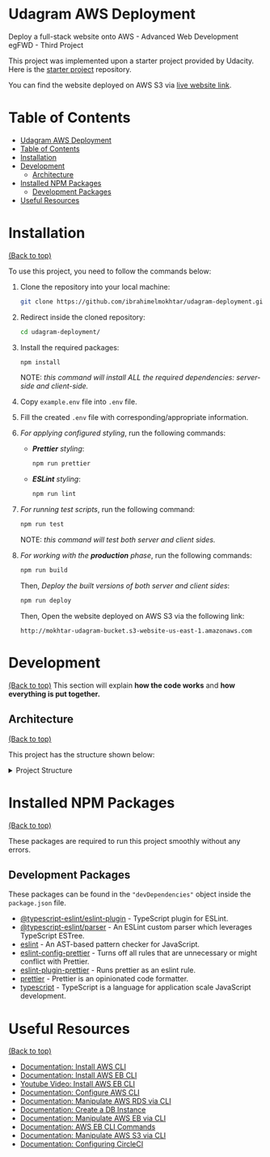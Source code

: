 <!-- Project title -->
# Udagram AWS Deployment

<!-- Describe your project in brief -->
Deploy a full-stack website onto AWS - Advanced Web Development egFWD - Third Project

This project was implemented upon a starter project provided by Udacity. Here is the [starter project](https://github.com/udacity/nd0067-c4-deployment-process-project-starter) repository.

You can find the website deployed on AWS S3 via [live website link](http://mokhtar-udagram-bucket.s3-website-us-east-1.amazonaws.com).

# Table of Contents

- [Udagram AWS Deployment](#udagram-aws-deployment)
- [Table of Contents](#table-of-contents)
- [Installation](#installation)
- [Development](#development)
  - [Architecture](#architecture)
- [Installed NPM Packages](#installed-npm-packages)
  - [Development Packages](#development-packages)
- [Useful Resources](#useful-resources)

# Installation

[(Back to top)](#table-of-contents)

To use this project, you need to follow the commands below:

1. Clone the repository into your local machine:

   ```bash
   git clone https://github.com/ibrahimelmokhtar/udagram-deployment.git
   ```

2. Redirect inside the cloned repository:

    ```bash
    cd udagram-deployment/
    ```

3. Install the required packages:

   ```bash
   npm install
   ```

   NOTE: *this command will install ALL the required dependencies: server-side and client-side.*

4. Copy `example.env` file into `.env` file.

5. Fill the created `.env` file with corresponding/appropriate information.

6. *For applying configured styling*, run the following commands:
   - ***Prettier** styling*:

        ```bash
        npm run prettier
        ```

   - ***ESLint** styling*:

        ```bash
        npm run lint
        ```

7. *For running test scripts*, run the following command:

   ```bash
   npm run test
   ```

   NOTE: *this command will test both server and client sides.*

8. *For working with the **production** phase*, run the following commands:

   ```bash
   npm run build
   ```

    Then, *Deploy the built versions of both server and client sides*:

    ```bash
    npm run deploy
    ```

    Then, Open the website deployed on AWS S3 via the following link:

    ```http
    http://mokhtar-udagram-bucket.s3-website-us-east-1.amazonaws.com
    ```

# Development

[(Back to top)](#table-of-contents)
This section will explain **how the code works** and **how everything is put together.**

## Architecture

[(Back to top)](#table-of-contents)

This project has the structure shown below:

<details>
    <summary>Project Structure</summary>

```markdown
├─── circleci/
    └─── config.yml
├─── .runbooks/
   ├─── eb-check-health.md
   ├─── eb-create-application.md
   ├─── eb-deploy-environment.md
   ├─── eb-terminate-environment.md
   ├─── rds-create-instance.md
   ├─── rds-delete-instance.md
   ├─── rds-start-instance.md
   ├─── rds-stop-instance.md
   ├─── README.md
   ├─── s3-create-bucket.md
   ├─── s3-delete-bucket.md
   └─── s3-upload-bucket.md
├─── reviews/
   ├─── AWS EB/
      ├─── aws-eb-1.PNG
      └─── aws-eb-2.PNG
   ├─── AWS RDS/
      ├─── aws-rds-1.PNG
      └─── aws-rds-2.PNG
   ├─── AWS S3/
      ├─── aws-s3-1.PNG
      └─── aws-s3-2.PNG
   ├─── CircleCI Build/
      ├─── circleci-00-workflow.PNG
      ├─── circleci-10-install-client.PNG
      ├─── circleci-11-build-client.PNG
      ├─── circleci-12-deploy-client.PNG
      ├─── circleci-20-install-server.PNG
      ├─── circleci-21-build-server.PNG
      └─── circleci-22-deploy-server.PNG
   └─── CircleCI Environment/
      ├─── circleci-env-1.PNG
      └─── circleci-env-2.PNG
├─── scripts/
   ├─── eb-create.sh
   ├─── eb-deploy.sh
   ├─── eb-health.sh
   ├─── eb-terminate.sh
   ├─── rds-create.sh
   ├─── rds-delete.sh
   ├─── rds-start.sh
   ├─── rds-stop.sh
   ├─── s3-create.sh
   ├─── s3-delete.sh
   └─── s3-upload.sh
├─── udagram-api/
├─── udagram-frontend/
├─── .env
├─── .eslintignore
├─── .eslintrc
├─── .gitignore
├─── .prettierrc
├─── example.env
├─── package.json
└─── README.md
```

</details>

# Installed NPM Packages

[(Back to top)](#table-of-contents)

These packages are required to run this project smoothly without any errors.

## Development Packages

These packages can be found in the `"devDependencies"` object inside the `package.json` file.

- [@typescript-eslint/eslint-plugin](https://www.npmjs.com/package/@typescript-eslint/eslint-plugin) - TypeScript plugin for ESLint.
- [@typescript-eslint/parser](https://www.npmjs.com/package/@typescript-eslint/parser) - An ESLint custom parser which leverages TypeScript ESTree.
- [eslint](https://www.npmjs.com/package/eslint) - An AST-based pattern checker for JavaScript.
- [eslint-config-prettier](https://www.npmjs.com/package/eslint-config-prettier) - Turns off all rules that are unnecessary or might conflict with Prettier.
- [eslint-plugin-prettier](https://www.npmjs.com/package/eslint-plugin-prettier) - Runs prettier as an eslint rule.
- [prettier](https://www.npmjs.com/package/prettier) - Prettier is an opinionated code formatter.
- [typescript](https://www.npmjs.com/package/typescript) - TypeScript is a language for application scale JavaScript development.

# Useful Resources

[(Back to top)](#table-of-contents)

- [Documentation: Install AWS CLI](https://docs.aws.amazon.com/cli/latest/userguide/getting-started-install.html)
- [Documentation: Install AWS EB CLI](https://github.com/aws/aws-elastic-beanstalk-cli-setup#eb-cli-installer)
- [Youtube Video: Install AWS EB CLI](https://www.youtube.com/watch?v=J9na_nTJYM8)
- [Documentation: Configure AWS CLI](https://docs.aws.amazon.com/cli/latest/userguide/cli-configure-quickstart.html)
- [Documentation: Manipulate AWS RDS via CLI](https://docs.aws.amazon.com/cli/latest/reference/rds/)
- [Documentation: Create a DB Instance](https://docs.aws.amazon.com/AmazonRDS/latest/UserGuide/USER_CreateDBInstance.html)
- [Documentation: Manipulate AWS EB via CLI](https://docs.aws.amazon.com/cli/latest/reference/elasticbeanstalk/index.html)
- [Documentation: AWS EB CLI Commands](https://docs.aws.amazon.com/elasticbeanstalk/latest/dg/eb3-cmd-commands.html)
- [Documentation: Manipulate AWS S3 via CLI](https://docs.aws.amazon.com/cli/latest/reference/s3api/index.html)
- [Documentation: Configuring CircleCI](https://circleci.com/docs/2.0/configuration-reference/)
